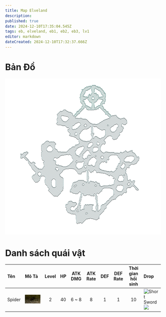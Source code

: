 ```yaml
---
title: Map Elveland
description: 
published: true
date: 2024-12-10T17:35:04.545Z
tags: eb, elveland, eb1, eb2, eb3, lv1
editor: markdown
dateCreated: 2024-12-10T17:32:37.666Z
---
```


# Bản Đồ
![spider.jpg](/assets/monsters/elveland/minimap.png)

# Danh sách quái vật
| Tên | Mô Tả | Level | HP | ATK DMG | ATK Rate | DEF | DEF Rate | Thời gian hồi sinh | Drop |
|:----|:------|:-----:|:--:|:-------:|:--------:|:---:|:--------:|:-------------------:|:-----|
| Spider | ![spider.jpg](/assets/monsters/elveland/spider.jpg) | 2 | 40 | 6 ~ 8 | 8 | 1 | 1 | 10 | ![Short Sword](https://mu0rs.com/item_images/0/1.gif) ![](https://mu0rs.com/item_images/1/0.gif) ![]() |